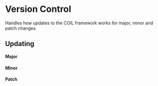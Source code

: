 # Version Control
Handles how updates to the COIL framework works for major, minor and patch changes.

## Updating
#### Major
#### Minor
#### Patch
